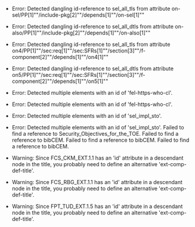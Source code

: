 * Error: Detected dangling id-reference to sel_all_tls from attribute
        on-sel/PP[1]""/include-pkg[2]""/depends[1]""/on-sel[1]""
* Error: Detected dangling id-reference to sel_all_dtls from attribute
        on-also/PP[1]""/include-pkg[2]""/depends[1]""/on-also[1]""
* Error: Detected dangling id-reference to sel_all_tls from attribute
        on4/PP[1]""/sec:req[1]""/sec:SFRs[1]""/section[3]""/f-component[2]""/depends[1]""/on4[1]""
* Error: Detected dangling id-reference to sel_all_dtls from attribute
        on5/PP[1]""/sec:req[1]""/sec:SFRs[1]""/section[3]""/f-component[2]""/depends[1]""/on5[1]""
* Error: Detected multiple elements with an id of 'fel-https-who-cl'.
* Error: Detected multiple elements with an id of 'fel-https-who-cl'.
* Error: Detected multiple elements with an id of 'sel_impl_sto'.
* Error: Detected multiple elements with an id of 'sel_impl_sto'.
 Failed to find a reference to Security_Objectives_for_the_TOE.
 Failed to find a reference to bibCEM.
 Failed to find a reference to bibCEM.
 Failed to find a reference to bibCEM.
* Warning: Since FCS_CKM_EXT.1.1 has an 'id' attribute in a descendant node in the title, you probably need to define an alternative 'ext-comp-def-title'.
                       
* Warning: Since FCS_RBG_EXT.1.1 has an 'id' attribute in a descendant node in the title, you probably need to define an alternative 'ext-comp-def-title'.
                       
* Warning: Since FPT_TUD_EXT.1.5 has an 'id' attribute in a descendant node in the title, you probably need to define an alternative 'ext-comp-def-title'.
                       
